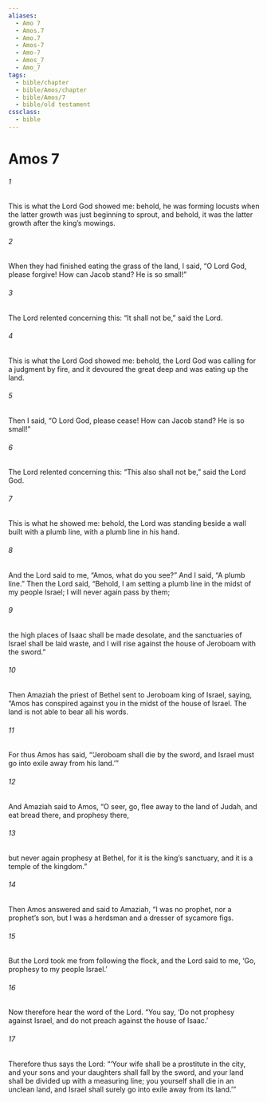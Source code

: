 ```yaml
---
aliases:
  - Amo 7
  - Amos.7
  - Amo.7
  - Amos-7
  - Amo-7
  - Amos_7
  - Amo_7
tags:
  - bible/chapter
  - bible/Amos/chapter
  - bible/Amos/7
  - bible/old testament
cssclass:
  - bible
---
```


# Amos 7

###### 1
This is what the Lord God showed me: behold, he was forming locusts when the latter growth was just beginning to sprout, and behold, it was the latter growth after the king’s mowings.
###### 2
When they had finished eating the grass of the land, I said, “O Lord God, please forgive!   How can Jacob stand? He is so small!”
###### 3
The Lord relented concerning this: “It shall not be,” said the Lord.
###### 4
This is what the Lord God showed me: behold, the Lord God was calling for a judgment by fire, and it devoured the great deep and was eating up the land.
###### 5
Then I said, “O Lord God, please cease!   How can Jacob stand? He is so small!”
###### 6
The Lord relented concerning this: “This also shall not be,” said the Lord God.
###### 7
This is what he showed me: behold, the Lord was standing beside a wall built with a plumb line, with a plumb line in his hand.
###### 8
And the Lord said to me, “Amos, what do you see?” And I said, “A plumb line.” Then the Lord said, “Behold, I am setting a plumb line in the midst of my people Israel;   I will never again pass by them;
###### 9
the high places of Isaac shall be made desolate, and the sanctuaries of Israel shall be laid waste, and I will rise against the house of Jeroboam with the sword.”
###### 10
Then Amaziah the priest of Bethel sent to Jeroboam king of Israel, saying, “Amos has conspired against you in the midst of the house of Israel. The land is not able to bear all his words.
###### 11
For thus Amos has said, “‘Jeroboam shall die by the sword, and Israel must go into exile away from his land.’”
###### 12
And Amaziah said to Amos, “O seer, go, flee away to the land of Judah, and eat bread there, and prophesy there,
###### 13
but never again prophesy at Bethel, for it is the king’s sanctuary, and it is a temple of the kingdom.”
###### 14
Then Amos answered and said to Amaziah, “I was no prophet, nor a prophet’s son, but I was a herdsman and a dresser of sycamore figs.
###### 15
But the Lord took me from following the flock, and the Lord said to me, ‘Go, prophesy to my people Israel.’
###### 16
Now therefore hear the word of the Lord. “You say, ‘Do not prophesy against Israel, and do not preach against the house of Isaac.’
###### 17
Therefore thus says the Lord: “‘Your wife shall be a prostitute in the city, and your sons and your daughters shall fall by the sword, and your land shall be divided up with a measuring line; you yourself shall die in an unclean land, and Israel shall surely go into exile away from its land.’”


